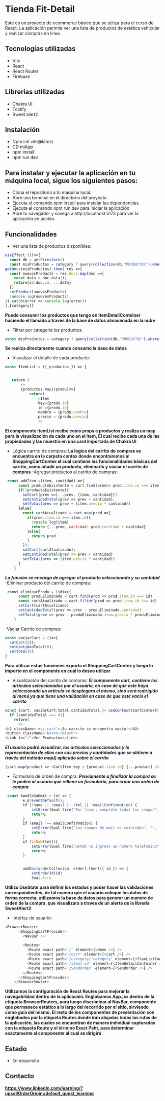 # Tienda Fit-Detail
Este es un proyecto de ecommerce básico que se utiliza para el curso de React. La aplicación permite ver una lista de productos de estética vehicular y realizar compras en línea.


## Tecnologías utilizadas
- Vite
- React
- React Router
- Firebase

## Librerias utilizadas
- Chakra Ui
- Tostify
- Sweet alert2

## Instalación
- Npm init vite@latest
- CD miApp
- npm install
- npm run dev


## Para instalar y ejecutar la aplicación en tu máquina local, sigue los siguientes pasos:
- Clona el repositorio a tu máquina local.
- Abre una terminal en el directorio del proyecto.
- Ejecuta el comando npm install para instalar las dependencias.
- Ejecuta el comando npm run dev para iniciar la aplicación.
- Abre tu navegador y navega a http://localhost:5173 para ver la aplicación en acción.
## Funcionalidades
- Ver una lista de productos disponibles:
``` javascript
useEffect (()=>{
  const db = getFirestore()
  const misProductos = category ? query(collection(db,"PRODUCTOS"),where("categoria", "==", category)): collection(db, "PRODUCTOS")
getDocs(misProductos).then( res =>{
  const nuevosProducts = res.docs.map(doc =>{
    const data = doc.data();
    return{id:doc.id, ...data}
  })
  setProduct(nuevosProducts)
  console.log(nuevosProducts)
}).catch(error => console.log(error))
},[category])
```
**Puedo consumir los productos que tengo en ItemDetailConteiner haciendo el llamado a través de la base de datos almacenada en la nube**
- Filtrar por categoría los productos:
```javascript
const misProductos = category ? query(collection(db,"PRODUCTOS"),where("categoria", "==", category)): collection(db, "PRODUCTOS")
```
**Se realiza directamente cuando consumo la base de datos**


- Visualizar el detalle de cada producto:
 ```javascript
 const ItemList = ({ productos }) => {


    return (
        <>
        {productos.map((produ)=>{
            return(
                <Item
                key={produ.id}
                id ={produ.id}
                nombre = {produ.nombre}
                precio = {produ.precio}
                />
```
**El componente ItemList recibe como props a productos y realiza un map para la visualización de cada uno en el Item, El cual recibe cada una de las propiedades y las muestra en una card importada de Chakra UI**
- Lógica carrito de compras:
**La lógica del carrito de compras se encuentra en la carpeta contex donde encontraremos al ShoppingCartContex el cual contiene las funcionalidades básicas del carrito, como añadir un producto, eliminarlo y vaciar el carrito de compras**
-Agregar productos al carrito de compras:
```javascript
 const addItem =(item, cantidad) =>{
      const productoExistente = cart.find(prod=> prod.item.id === item.id) ;
      if(!productoExistente){
        setCart(prev =>[...prev, {item, cantidad}])
        setCantidadTotal(prev => prev + cantidad);
        setTotal(prev => prev + (item.precio * cantidad))
      }else{
        const cartAtualizado = cart.map(prod =>{
          if(prod.item.id === item.id){
            console.log(item)
            return {...prod, cantidad: prod.cantidad + cantidad}
          }else{
            return prod
          }
        });
        setCart(cartAtualizado);
        setCantidadTotal(prev => prev + cantidad)
        setTotal(prev => (item.precio * cantidad))
      }
    }
```
***La función se encarga de agregar el producto seleccionado y su cantidad***
-Eliminar producto del carrito de compras:
```javascript
 const eliminarProdu = (id)=>{
      const produEliminado = cart.find(prod => prod.item.id === id)
      const cartAtualizado = cart.filter(prod => prod.item.id !== id)
      setCart(cartAtualizado)
      setCantidadTotal(prev => prev - produEliminado.cantidad)
      setTotal(prev => prev - produEliminado.item.precio * produEliminado.cantidad);
    }
```
-Vaciar Carrito de compras:
```javascript
const vaciarCart = ()=>{
  setCart([]);
  setCantidadTotal(0);
  setTotal(0)
}
```
**Para utilizar estas funciones exporto el ShoppingCartContex y luego lo importo en el componente en cual lo deseo utilizar**
- Visualización del carrito de compras:
***El componente cart, contiene los artículos seleccionados por el usuario, en caso de que este haya seleccionado un artículo se desplegara el mismo, sino será redirigido al menú ya que tiene una validación en caso de que esté vacío el carrito***
```javascript
const {cart, vaciarCart,total,cantidadTotal,}= useContext(CartContext)
  if (cantidadTotal === 0){
    return(
      <>
<h2 className='msj-cart'>¡Su carrito se encuentra vacío!</h2>
<button className='boton-return'>
<Link to="/">Ver Productos</Link>
```


***El usuario podrá visualizar, los artículos seleccionados y la representación de ellos con sus precios y cantidades que se obtiene a través del método map() aplicado sobre el carrito***


```javascript
{cart.map(product => <CartItem key = {product.item.id} {...product} />)}
```


- Formulario de orden de compra:
***Previamente a finalizar la compra se le pedirá al usuario que rellene un formulario, para crear una orden de compra***
```javascript
 const handleSubmit = (e) => {
        e.preventDefault();
        if (!name || !email || !tel || !emailConfirmation) {
            setError(Swal.fire("Por favor, complete todos los campos", "", 'error'))
            return;
        }
        if (email !== emailConfirmation) {
            setError(Swal.fire("Los campos de mail no coinciden", "", 'error'))
            return;
        }
        if (isNaN(tel)){
            setError(Swal.fire("Usted no ingreso un número telefónico","",'error'))
            return;
        }


        addDoc(orderCollecion, order).then(({ id }) => {
            setOrderId(id)
            Swal.fire
```
**Utilizo UseState para definir los estados y poder hacer las validaciones correspondientes, de tal manera que el usuario coloque los datos de forma correcta, utilizamos la base da datos para generar un numero de orden de la compra, que visualizara a traves de un alerta de la libreria SweetAlert2**
- Interfaz de usuario:
```javascript
<BrowserRouter>
      <ShoppingCartProvider>
        <NavBar />
       
        <Routes>
          <Route exact path='/' element={<Home />} />
          <Route exact path='/cart' element={<Cart />} />
          <Route exact path='/category/:category' element={<ItemListConteiner />} />
          <Route exact path='/item/:id' element={<ItemDetailConteiner />} />
          <Route exact path='/SendOrder' element={<SendOrder />} />
        </Routes>
      </ShoppingCartProvider>
    </BrowserRouter>
``````
**Utilizamos la configuración de React Routes para mejorar la navegabilidad dentro de la aplicación.
Englobamos App.jsx dentro de la etiqueta BrowserRouters, para luego discriminar al NavBar, componente que permanece estático a lo largo del recorrido por el sitio, sirviendo como guía del mismo.
El resto de los componentes de presentación son englobados por la etiqueta Routes donde irán alojadas todas las rutas de la aplicación, las cuales se encuentran de manera individual capturadas con la etiqueta Route y el término Exact Paht, para determinar exactamente al componente al cual se dirigirá**






## Estado
- En desarrollo


## Contacto
 


**https://www.linkedin.com/learning/?upsellOrderOrigin=default_guest_learning**
